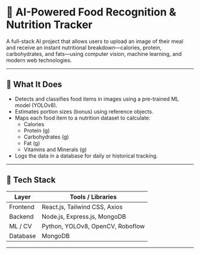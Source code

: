 # 🥗 AI-Powered Food Recognition & Nutrition Tracker

A full-stack AI project that allows users to upload an image of their meal and receive an instant nutritional breakdown—calories, protein, carbohydrates, and fats—using computer vision, machine learning, and modern web technologies.

---

## 📸 What It Does

- Detects and classifies food items in images using a pre-trained ML model (YOLOv8).
- Estimates portion sizes (bonus) using reference objects.
- Maps each food item to a nutrition dataset to calculate:
  - Calories
  - Protein (g)
  - Carbohydrates (g)
  - Fat (g)
  - Vitamins and Minerals (g)
- Logs the data in a database for daily or historical tracking.

---

## 🧱 Tech Stack

| Layer        | Tools / Libraries                        |
|--------------|------------------------------------------|
| Frontend     | React.js, Tailwind CSS, Axios            |
| Backend      | Node.js, Express.js, MongoDB             |
| ML / CV      | Python, YOLOv8, OpenCV, Roboflow         |
| Database     | MongoDB                                  |

---

